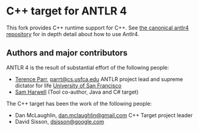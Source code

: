 # C++ target for ANTLR 4

This fork provides C++ runtime support for C++.  See [the canonical antlr4 repository](https://github.com/antlr/antlr4) for in depth detail about how to use Antlr4.

## Authors and major contributors

ANTLR 4 is the result of substantial effort of the following people:
 
* [Terence Parr](http://www.cs.usfca.edu/~parrt/), parrt@cs.usfca.edu
   ANTLR project lead and supreme dictator for life
   [University of San Francisco](http://www.usfca.edu/)
* [Sam Harwell](http://tunnelvisionlabs.com/) (Tool co-author, Java and C# target)

The C++ target has been the work of the following people:

* Dan McLaughlin, dan.mclaughlin@gmail.com
  C++ Target project leader
* David Sisson, dsisson@google.com

